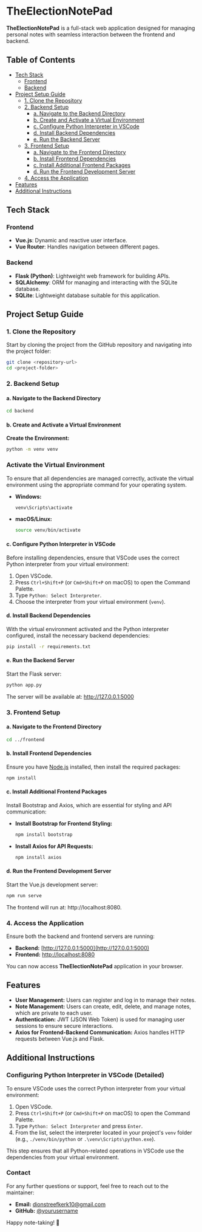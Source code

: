 # TheElectionNotePad

**TheElectionNotePad** is a full-stack web application designed for managing personal notes with seamless interaction between the frontend and backend.

## Table of Contents

- [Tech Stack](#tech-stack)
  - [Frontend](#frontend)
  - [Backend](#backend)
- [Project Setup Guide](#project-setup-guide)
  - [1. Clone the Repository](#1-clone-the-repository)
  - [2. Backend Setup](#2-backend-setup)
    - [a. Navigate to the Backend Directory](#a-navigate-to-the-backend-directory)
    - [b. Create and Activate a Virtual Environment](#b-create-and-activate-a-virtual-environment)
    - [c. Configure Python Interpreter in VSCode](#c-configure-python-interpreter-in-vscode)
    - [d. Install Backend Dependencies](#d-install-backend-dependencies)
    - [e. Run the Backend Server](#e-run-the-backend-server)
  - [3. Frontend Setup](#3-frontend-setup)
    - [a. Navigate to the Frontend Directory](#a-navigate-to-the-frontend-directory)
    - [b. Install Frontend Dependencies](#b-install-frontend-dependencies)
    - [c. Install Additional Frontend Packages](#c-install-additional-frontend-packages)
    - [d. Run the Frontend Development Server](#d-run-the-frontend-development-server)
  - [4. Access the Application](#4-access-the-application)
- [Features](#features)
- [Additional Instructions](#additional-instructions)

## Tech Stack

### Frontend
- **Vue.js**: Dynamic and reactive user interface.
- **Vue Router**: Handles navigation between different pages.

### Backend
- **Flask (Python)**: Lightweight web framework for building APIs.
- **SQLAlchemy**: ORM for managing and interacting with the SQLite database.
- **SQLite**: Lightweight database suitable for this application.

## Project Setup Guide

### 1. Clone the Repository
Start by cloning the project from the GitHub repository and navigating into the project folder:

  ```bash
  git clone <repository-url>
  cd <project-folder>
  ```
### 2. Backend Setup

#### a. Navigate to the Backend Directory

  ```bash
  cd backend
  ```
#### b. Create and Activate a Virtual Environment

**Create the Environment:**
  ```bash
  python -m venv venv
   ```

### Activate the Virtual Environment

To ensure that all dependencies are managed correctly, activate the virtual environment using the appropriate command for your operating system.

- **Windows:**

    ```bash
    venv\Scripts\activate
    ```

- **macOS/Linux:**

    ```bash
    source venv/bin/activate
    ```

#### c. Configure Python Interpreter in VSCode
Before installing dependencies, ensure that VSCode uses the correct Python interpreter from your virtual environment:

1. Open VSCode.
2. Press `Ctrl+Shift+P` (or `Cmd+Shift+P` on macOS) to open the Command Palette.
3. Type `Python: Select Interpreter`.
4. Choose the interpreter from your virtual environment (`venv`).

#### d. Install Backend Dependencies
With the virtual environment activated and the Python interpreter configured, install the necessary backend dependencies:

  ```bash
  pip install -r requirements.txt
  ```
#### e. Run the Backend Server
Start the Flask server:

  ```bash
  python app.py
  ```
The server will be available at: http://127.0.0.1:5000

### 3. Frontend Setup

#### a. Navigate to the Frontend Directory
  ```bash
  cd ../frontend
  ```
#### b. Install Frontend Dependencies
Ensure you have [Node.js](https://nodejs.org/) installed, then install the required packages:

  ```bash
  npm install
  ```
#### c. Install Additional Frontend Packages
Install Bootstrap and Axios, which are essential for styling and API communication:

- **Install Bootstrap for Frontend Styling:**
  ```bash
  npm install bootstrap
  ```
- **Install Axios for API Requests:**
  ```bash
  npm install axios
  ```
#### d. Run the Frontend Development Server
Start the Vue.js development server:

```bash
npm run serve
```
The frontend will run at: http://localhost:8080.

### 4. Access the Application
Ensure both the backend and frontend servers are running:

- **Backend:** [http://127.0.0.1:5000](http://127.0.0.1:5000)
- **Frontend:** [http://localhost:8080](http://localhost:8080)

You can now access **TheElectionNotePad** application in your browser.

## Features

- **User Management:** Users can register and log in to manage their notes.
- **Note Management:** Users can create, edit, delete, and manage notes, which are private to each user.
- **Authentication:** JWT (JSON Web Token) is used for managing user sessions to ensure secure interactions.
- **Axios for Frontend-Backend Communication:** Axios handles HTTP requests between Vue.js and Flask.

## Additional Instructions

### Configuring Python Interpreter in VSCode (Detailed)
To ensure VSCode uses the correct Python interpreter from your virtual environment:

1. Open VSCode.
2. Press `Ctrl+Shift+P` (or `Cmd+Shift+P` on macOS) to open the Command Palette.
3. Type `Python: Select Interpreter` and press `Enter`.
4. From the list, select the interpreter located in your project's `venv` folder (e.g., `./venv/bin/python` or `.\venv\Scripts\python.exe`).

This step ensures that all Python-related operations in VSCode use the dependencies from your virtual environment.

### Contact

For any further questions or support, feel free to reach out to the maintainer:

- **Email:** dionstreefkerk10@gmail.com
- **GitHub:** [@yourusername](https://github.com/Dion-Streefkerk)

Happy note-taking! 📝
